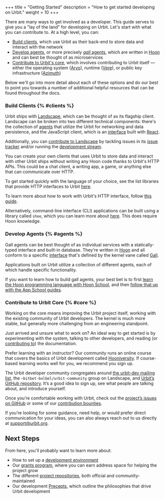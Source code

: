 +++
title = "Getting Started"
description = "How to get started developing on Urbit."
weight = 10
+++

There are many ways to get involved as a developer. This guide serves to give
you a "lay of the land" for developing on Urbit. Let's start with what you can
contribute to. At a high level, you can:

- [Build clients](#clients), which use Urbit as their back-end to store data and
  interact with the network
- [Develop agents](#agents), or more precisely [_gall_
  agents](/reference/arvo/gall/gall), which are written in [Hoon](/reference/glossary/hoon)
  and can best be thought of as microservices
- [Contribute to Urbit's core](#core), which involves contributing to Urbit
  itself &mdash; either the operating system
  ([Arvo](https://github.com/urbit/urbit/tree/master/pkg/arvo)), runtime
  ([Vere](https://github.com/urbit/urbit/tree/master/pkg/urbit)), or public key
  infrastructure ([Azimuth](https://github.com/urbit/azimuth))

Below we'll go into more detail about each of these options and do our best to
point you towards a number of additional helpful resources that can be found
throughout the docs.

### Build Clients {% #clients %}

Urbit ships with [Landscape](/reference/glossary/landscape), which can be thought
of as its flagship client. Landscape can be broken into two different technical
components: there's the collection of [agents](#agents) that utilize the
Urbit for networking and data persistence, and the JavaScript client, which is
an [interface](https://github.com/urbit/urbit/tree/master/pkg/interface) built
with [React](https://reactjs.org).

Additionally, you can [contribute to
Landscape](https://github.com/urbit/urbit/blob/master/pkg/interface/CONTRIBUTING)
by tackling issues in its [issue
tracker](https://github.com/urbit/landscape/issues) and/or running the
[development stream](https://groups.google.com/a/urbit.org/g/dev/c/r2hv4ajCLwk).

You can create your own clients that uses Urbit to store data and interact with
other Urbit ships without writing any Hoon code thanks to Urbit's HTTP APIs.
This could be a chat client, a writing app, a game, or anything else that can
communicate over HTTP.

To get started quickly with the language of your choice, see the list
libraries that provide HTTP interfaces to Urbit [here](https://github.com/urbit/awesome-urbit#http-apis-airlock).

To learn more about how to work with Urbit's HTTP interface, follow [this
guide](/reference/arvo/eyre/external-api-ref).

Alternatively, command-line interface (CLI) applications can be built using a
library called `shoe`, which you can learn more about
[here](/guides/additional/hoon/cli-tutorial). This does require Hoon knowledge.

### Develop Agents {% #agents %}

Gall agents can be best thought of as individual services with a
statically-typed interface and built-in database. They're written in
[Hoon](/reference/glossary/hoon) and all conform to a specific
[interface](/reference/arvo/gall/gall-api) that's defined by the kernel vane
called [Gall](/reference/arvo/gall/gall).

Applications built on Urbit utilize a collection of different agents, each of
which handle specific functionality.

If you want to learn how to build gall agents, your best bet is to first [learn
the Hoon programming language with Hoon School](/guides/core/hoon-school/), and then [follow that
up with the App School guides](/guides/core/app-school/intro).

### Contribute to Urbit Core {% #core %}

Working on the core means improving the Urbit project itself, working with the
existing community of Urbit developers. The kernel is much more stable, but
generally more challenging from an engineering standpoint.

Just arrived and unsure what to work on? An ideal way to get started is by
experimenting with the system, talking to other developers, and reading (or
[contributing to](https://github.com/urbit/developers.urbit.org)) the documentation.

Prefer learning with an instructor? Our community runs an online course that
covers the basics of Urbit development called
[Hooniversity](https://hooniversity.org/). If course-based learning works well
for you, we recommend you sign up.

The Urbit developer community congregates around [the urbit-dev mailing
list](https://groups.google.com/a/urbit.org/forum/#!forum/dev), the
`~bitbet-bolbel/urbit-community` group on Landscape, and [Urbit’s GitHub
repository](https://github.com/urbit/urbit). It’s a good idea to sign up, see
what people are talking about, and introduce yourself.

Once you’re comfortable working with Urbit, check out the [project’s issues on
GitHub](https://github.com/urbit/urbit/issues) or some of our [contribution
bounties](https://grants.urbit.org/).

If you’re looking for some guidance, need help, or would prefer direct
communication for your ideas, you can also always reach out to us directly at
[support@urbit.org](mailto:support@urbit.org).

## Next Steps

From here, you'll probably want to learn more about:

- How to set up a [development environment](/guides/additional/development/environment)
- Our [grants program](/guides/additional/development/grants), where you can earn address
  space for helping the project grow
- The different [project
  repositories](/guides/additional/development/project-repositories), both official and
  community-maintained
- Our development [Precepts](/guides/additional/development/precepts), which outline the
  philosophies that drive Urbit development
